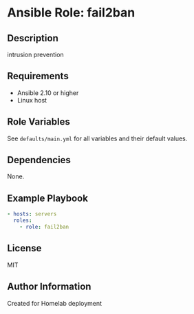 # Ansible Role: fail2ban

## Description
intrusion prevention

## Requirements
- Ansible 2.10 or higher
- Linux host

## Role Variables
See `defaults/main.yml` for all variables and their default values.

## Dependencies
None.

## Example Playbook
```yaml
- hosts: servers
  roles:
    - role: fail2ban
```

## License
MIT

## Author Information
Created for Homelab deployment
